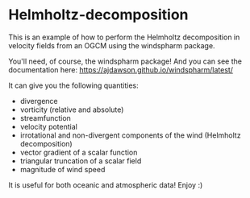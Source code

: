 # Helmholtz-decomposition
This is an example of how to perform the Helmholtz decomposition in velocity fields from an OGCM using the windspharm package.

You'll need, of course, the windspharm package! And you can see the documentation here: https://ajdawson.github.io/windspharm/latest/

It can give you the following quantities:
  - divergence
  - vorticity (relative and absolute)
  - streamfunction
  - velocity potential
  - irrotational and non-divergent components of the wind (Helmholtz decomposition)
  - vector gradient of a scalar function
  - triangular truncation of a scalar field
  - magnitude of wind speed

It is useful for both oceanic and atmospheric data!
Enjoy :)


